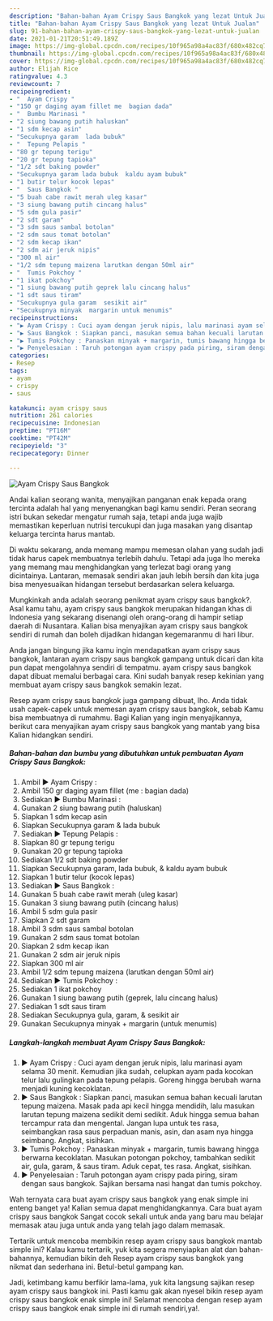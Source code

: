 ```yaml
---
description: "Bahan-bahan Ayam Crispy Saus Bangkok yang lezat Untuk Jualan"
title: "Bahan-bahan Ayam Crispy Saus Bangkok yang lezat Untuk Jualan"
slug: 91-bahan-bahan-ayam-crispy-saus-bangkok-yang-lezat-untuk-jualan
date: 2021-01-21T20:51:49.189Z
image: https://img-global.cpcdn.com/recipes/10f965a98a4ac83f/680x482cq70/ayam-crispy-saus-bangkok-foto-resep-utama.jpg
thumbnail: https://img-global.cpcdn.com/recipes/10f965a98a4ac83f/680x482cq70/ayam-crispy-saus-bangkok-foto-resep-utama.jpg
cover: https://img-global.cpcdn.com/recipes/10f965a98a4ac83f/680x482cq70/ayam-crispy-saus-bangkok-foto-resep-utama.jpg
author: Elijah Rice
ratingvalue: 4.3
reviewcount: 7
recipeingredient:
- "  Ayam Crispy "
- "150 gr daging ayam fillet me  bagian dada"
- "  Bumbu Marinasi "
- "2 siung bawang putih haluskan"
- "1 sdm kecap asin"
- "Secukupnya garam  lada bubuk"
- "  Tepung Pelapis "
- "80 gr tepung terigu"
- "20 gr tepung tapioka"
- "1/2 sdt baking powder"
- "Secukupnya garam lada bubuk  kaldu ayam bubuk"
- "1 butir telur kocok lepas"
- "  Saus Bangkok "
- "5 buah cabe rawit merah uleg kasar"
- "3 siung bawang putih cincang halus"
- "5 sdm gula pasir"
- "2 sdt garam"
- "3 sdm saus sambal botolan"
- "2 sdm saus tomat botolan"
- "2 sdm kecap ikan"
- "2 sdm air jeruk nipis"
- "300 ml air"
- "1/2 sdm tepung maizena larutkan dengan 50ml air"
- "  Tumis Pokchoy "
- "1 ikat pokchoy"
- "1 siung bawang putih geprek lalu cincang halus"
- "1 sdt saus tiram"
- "Secukupnya gula garam  sesikit air"
- "Secukupnya minyak  margarin untuk menumis"
recipeinstructions:
- "▶️ Ayam Crispy : Cuci ayam dengan jeruk nipis, lalu marinasi ayam selama 30 menit. Kemudian jika sudah, celupkan ayam pada kocokan telur lalu gulingkan pada tepung pelapis. Goreng hingga berubah warna menjadi kuning kecoklatan."
- "▶️ Saus Bangkok : Siapkan panci, masukan semua bahan kecuali larutan tepung maizena. Masak pada api kecil hingga mendidih, lalu masukan larutan tepung maizena sedikit demi sedikit. Aduk hingga semua bahan tercampur rata dan mengental. Jangan lupa untuk tes rasa, seimbangkan rasa saus perpaduan manis, asin, dan asam nya hingga seimbang. Angkat, sisihkan."
- "▶️ Tumis Pokchoy : Panaskan minyak + margarin, tumis bawang hingga berwarna kecoklatan. Masukan potongan pokchoy, tambahkan sedikit air, gula, garam, &amp; saus tiram. Aduk cepat, tes rasa. Angkat, sisihkan."
- "▶️ Penyelesaian : Taruh potongan ayam crispy pada piring, siram dengan saus bangkok. Sajikan bersama nasi hangat dan tumis pokchoy."
categories:
- Resep
tags:
- ayam
- crispy
- saus

katakunci: ayam crispy saus 
nutrition: 261 calories
recipecuisine: Indonesian
preptime: "PT16M"
cooktime: "PT42M"
recipeyield: "3"
recipecategory: Dinner

---
```



![Ayam Crispy Saus Bangkok](https://img-global.cpcdn.com/recipes/10f965a98a4ac83f/680x482cq70/ayam-crispy-saus-bangkok-foto-resep-utama.jpg)

Andai kalian seorang wanita, menyajikan panganan enak kepada orang tercinta adalah hal yang menyenangkan bagi kamu sendiri. Peran seorang istri bukan sekedar mengatur rumah saja, tetapi anda juga wajib memastikan keperluan nutrisi tercukupi dan juga masakan yang disantap keluarga tercinta harus mantab.

Di waktu  sekarang, anda memang mampu memesan olahan yang sudah jadi tidak harus capek membuatnya terlebih dahulu. Tetapi ada juga lho mereka yang memang mau menghidangkan yang terlezat bagi orang yang dicintainya. Lantaran, memasak sendiri akan jauh lebih bersih dan kita juga bisa menyesuaikan hidangan tersebut berdasarkan selera keluarga. 



Mungkinkah anda adalah seorang penikmat ayam crispy saus bangkok?. Asal kamu tahu, ayam crispy saus bangkok merupakan hidangan khas di Indonesia yang sekarang disenangi oleh orang-orang di hampir setiap daerah di Nusantara. Kalian bisa menyajikan ayam crispy saus bangkok sendiri di rumah dan boleh dijadikan hidangan kegemaranmu di hari libur.

Anda jangan bingung jika kamu ingin mendapatkan ayam crispy saus bangkok, lantaran ayam crispy saus bangkok gampang untuk dicari dan kita pun dapat mengolahnya sendiri di tempatmu. ayam crispy saus bangkok dapat dibuat memalui berbagai cara. Kini sudah banyak resep kekinian yang membuat ayam crispy saus bangkok semakin lezat.

Resep ayam crispy saus bangkok juga gampang dibuat, lho. Anda tidak usah capek-capek untuk memesan ayam crispy saus bangkok, sebab Kamu bisa membuatnya di rumahmu. Bagi Kalian yang ingin menyajikannya, berikut cara menyajikan ayam crispy saus bangkok yang mantab yang bisa Kalian hidangkan sendiri.

<!--inarticleads1-->

##### Bahan-bahan dan bumbu yang dibutuhkan untuk pembuatan Ayam Crispy Saus Bangkok:

1. Ambil  ▶️ Ayam Crispy :
1. Ambil 150 gr daging ayam fillet (me : bagian dada)
1. Sediakan  ▶️ Bumbu Marinasi :
1. Gunakan 2 siung bawang putih (haluskan)
1. Siapkan 1 sdm kecap asin
1. Siapkan Secukupnya garam &amp; lada bubuk
1. Sediakan  ▶️ Tepung Pelapis :
1. Siapkan 80 gr tepung terigu
1. Gunakan 20 gr tepung tapioka
1. Sediakan 1/2 sdt baking powder
1. Siapkan Secukupnya garam, lada bubuk, &amp; kaldu ayam bubuk
1. Siapkan 1 butir telur (kocok lepas)
1. Sediakan  ▶️ Saus Bangkok :
1. Gunakan 5 buah cabe rawit merah (uleg kasar)
1. Gunakan 3 siung bawang putih (cincang halus)
1. Ambil 5 sdm gula pasir
1. Siapkan 2 sdt garam
1. Ambil 3 sdm saus sambal botolan
1. Gunakan 2 sdm saus tomat botolan
1. Siapkan 2 sdm kecap ikan
1. Gunakan 2 sdm air jeruk nipis
1. Siapkan 300 ml air
1. Ambil 1/2 sdm tepung maizena (larutkan dengan 50ml air)
1. Sediakan  ▶️ Tumis Pokchoy :
1. Sediakan 1 ikat pokchoy
1. Gunakan 1 siung bawang putih (geprek, lalu cincang halus)
1. Sediakan 1 sdt saus tiram
1. Sediakan Secukupnya gula, garam, &amp; sesikit air
1. Gunakan Secukupnya minyak + margarin (untuk menumis)




<!--inarticleads2-->

##### Langkah-langkah membuat Ayam Crispy Saus Bangkok:

1. ▶️ Ayam Crispy : Cuci ayam dengan jeruk nipis, lalu marinasi ayam selama 30 menit. Kemudian jika sudah, celupkan ayam pada kocokan telur lalu gulingkan pada tepung pelapis. Goreng hingga berubah warna menjadi kuning kecoklatan.
1. ▶️ Saus Bangkok : Siapkan panci, masukan semua bahan kecuali larutan tepung maizena. Masak pada api kecil hingga mendidih, lalu masukan larutan tepung maizena sedikit demi sedikit. Aduk hingga semua bahan tercampur rata dan mengental. Jangan lupa untuk tes rasa, seimbangkan rasa saus perpaduan manis, asin, dan asam nya hingga seimbang. Angkat, sisihkan.
1. ▶️ Tumis Pokchoy : Panaskan minyak + margarin, tumis bawang hingga berwarna kecoklatan. Masukan potongan pokchoy, tambahkan sedikit air, gula, garam, &amp; saus tiram. Aduk cepat, tes rasa. Angkat, sisihkan.
1. ▶️ Penyelesaian : Taruh potongan ayam crispy pada piring, siram dengan saus bangkok. Sajikan bersama nasi hangat dan tumis pokchoy.




Wah ternyata cara buat ayam crispy saus bangkok yang enak simple ini enteng banget ya! Kalian semua dapat menghidangkannya. Cara buat ayam crispy saus bangkok Sangat cocok sekali untuk anda yang baru mau belajar memasak atau juga untuk anda yang telah jago dalam memasak.

Tertarik untuk mencoba membikin resep ayam crispy saus bangkok mantab simple ini? Kalau kamu tertarik, yuk kita segera menyiapkan alat dan bahan-bahannya, kemudian bikin deh Resep ayam crispy saus bangkok yang nikmat dan sederhana ini. Betul-betul gampang kan. 

Jadi, ketimbang kamu berfikir lama-lama, yuk kita langsung sajikan resep ayam crispy saus bangkok ini. Pasti kamu gak akan nyesel bikin resep ayam crispy saus bangkok enak simple ini! Selamat mencoba dengan resep ayam crispy saus bangkok enak simple ini di rumah sendiri,ya!.

